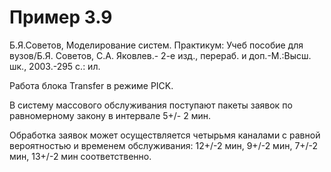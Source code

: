 # Пример 3.9

Б.Я.Советов, Моделирование систем. Практикум: Учеб пособие для вузов/Б.Я. Советов, С.А. Яковлев.- 2-е изд., перераб. и доп.-М.:Высш. шк., 2003.-295 с.: ил.

Работа блока Transfer в режиме PICK.

В систему массового обслуживания поступают пакеты заявок по равномерному закону в интервале 5+/- 2 мин. 

Обработка заявок может осуществляется четырьмя каналами с равной вероятностью и временем обслуживания: 
12+/-2 мин,
9+/-2 мин,
7+/-2 мин,
13+/-2 мин 
соответственно.

